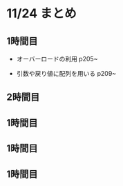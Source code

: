 # 11/24 まとめ

## 1時間目

- オーバーロードの利用 p205~

- 引数や戻り値に配列を用いる p209~

## 2時間目



## 1時間目

## 1時間目

## 1時間目
